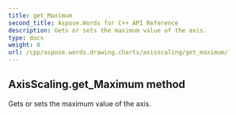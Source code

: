 ```yaml
---
title: get_Maximum
second_title: Aspose.Words for C++ API Reference
description: Gets or sets the maximum value of the axis. 
type: docs
weight: 0
url: /cpp/aspose.words.drawing.charts/axisscaling/get_maximum/
---
```

## AxisScaling.get_Maximum method


Gets or sets the maximum value of the axis.

